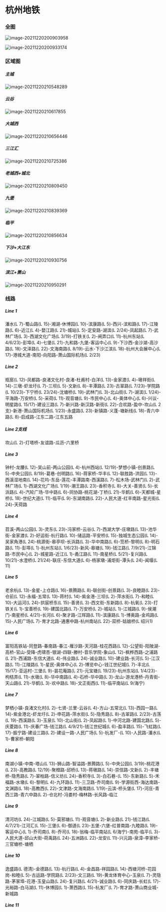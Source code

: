 # 杭州地铁

### 全图

![image-20211220200903958](C:\Users\user\AppData\Roaming\Typora\typora-user-images\image-20211220200903958.png)

![image-20211220200933174](C:\Users\user\AppData\Roaming\Typora\typora-user-images\image-20211220200933174.png)

### 区域图

##### 主城

![image-20211220210548289](C:\Users\user\AppData\Roaming\Typora\typora-user-images\image-20211220210548289.png)

##### 云谷

![image-20211220210617855](C:\Users\user\AppData\Roaming\Typora\typora-user-images\image-20211220210617855.png)

##### 大城西

![image-20211220210656446](C:\Users\user\AppData\Roaming\Typora\typora-user-images\image-20211220210656446.png)

##### 三江汇

![image-20211220210725386](C:\Users\user\AppData\Roaming\Typora\typora-user-images\image-20211220210725386.png)

##### 老城西+城北

![image-20211220210809450](C:\Users\user\AppData\Roaming\Typora\typora-user-images\image-20211220210809450.png)

##### 九堡

![image-20211220210839369](C:\Users\user\AppData\Roaming\Typora\typora-user-images\image-20211220210839369.png)

##### 临平

![image-20211220210856634](C:\Users\user\AppData\Roaming\Typora\typora-user-images\image-20211220210856634.png)

##### 下沙+大江东

![image-20211220210930756](C:\Users\user\AppData\Roaming\Typora\typora-user-images\image-20211220210930756.png)

##### 滨江+萧山

![image-20211220210950291](C:\Users\user\AppData\Roaming\Typora\typora-user-images\image-20211220210950291.png)

### 线路

##### Line 1

潘水(L 7)-蜀山路(L 15)-湘湖-休博园(L 10)-滨康路(L 5)-西兴-滨和路(L 17)-江陵路(L 6)-近江(L 4)-婺江路(L 21)-城站(L 5)-定安路-湖滨(L 2/24)-凤起路(L 7)-武林广场(L 3)-西湖文化广场(L 3/19)-打铁关(L 2)-闸弄口(L 11)-杭州东站(L 4/6/23)-彭埠(L 4)-七堡(L 21)-九和路-九堡-客运中心(L 9)-下沙西-金沙湖-高沙路(L 18)-文泽路(L 22)-文海南路(L 8/19)-云水-下沙江滨(L 18)-杭州大会展中心(L 17)-港城大道-南阳-向阳路-萧山国际机场(L 2/23)

##### Line 2

瓶窑(L 12)-凤都路-良渚文化村-良渚-杜甫村-白洋(L 13)-金家渡(L 4)-墩祥街(L 14)-三墩-虾龙圩(L 7)-三坝(L 5)-文新(L 8)-丰潭路(L 23)-古翠路(L 7/23)-学院路(L 10/23)-下宁桥(L 23/24)-沈塘桥(L 19)-武林门(L 3)-北山街(L 7)-湖滨(L 1/24)-平海路-万安桥(L 5)-采荷(L 11)-观音塘(L 9)-市民中心(L 4)-奥体中心(L 6)-兴议-明星路(L 15/17)-建设三路(L 7)-新兴路-新汉路-新街(L 22)-合欢路-盈中-坎山(L 2支)-新港-萧山国际机场(L 1/23)-永盛路(L 23)-新镇路-义蓬-塘新线(L 18)-青六中路(L 8)-启成路-江东二路-江东五路

##### Line 2支线

坎山(L 2)-灯塔桥-友谊路-瓜沥-六里桥

##### Line 3

钟村-龙腰(L 12)-吴山前-两山公园(L 4)-杭州西站(L 12/19)-梦想小镇-创景路(L 5)-中央公园(L 8/19)-葛巷-创明路(L 16)-蒋家桥-华丰(L 12)-联胜路-洪园(L 13)-西溪湿地南(L 14)-花坞-东岳-莲花-丰潭路南-西溪路(L 7)-松木场-武林门(L 2)-武林广场(L 1)-西湖文化广场(L 1/19)-潮王路(L 23)-香积寺(L 8)-大关-善贤(L 5)-长浜路(L 4)-汽轮广场-华中路(L 6)-同协路-桃花湖-丁桥(L 21)-华鹤(L 6)-天都城-星桥(L 18)-世纪大道(L 11)-临平(L 9)-东湖南路(L 22)-人民大道-红丰南路-星光街(L 24)-天荷路

##### Line 4

苕溪-两山公园(L 3)-灵东(L 23)-冯家桥-云谷(L 7)-西湖大学-庄墩路(L 13)-池华街-金家渡(L 2)-好运街-杭行路(L 10)-储运路-平安桥(L 15)-独城生态公园(L 14)-吴家角港(L 24)-桃源街-皋亭坝-长浜路(L 3)-华中南路(L 6)-笕桥-黎明(L 8)-明石路(L 11)-彭埠(L 1)-杭州东站(L 1/6/23)-新风-皋塘(L 19)-钱江路(L 7/9/21)-江锦路-市民中心(L 2)-城星路-近江(L 1)-甬江路(L 11)-南星桥(L 5/21)-复兴路(L 10/21)-水澄桥(L 21/24)-联庄-东信大道(L 6)-杨家墩-浦炬街-潭头(L 24)-闻堰(L 11)

##### Line 5

老余杭(L 13)-金星-上仓路(L 16)-景腾路(L 8)-联创街-创景路(L 3)-良睦路(L 23)-仓前(L 12)-永福-五常(L 13)-蒋村(L 14)-紫金港-三坝(L 2)-萍水街(L 7)-和睦(L 10)-大运河(L 24)-拱宸桥东(L 15)-善贤(L 3)-西文街-东新路(L 8)-杭氧(L 23)-打铁关(L 1)-宝善桥(L 19)-建国北路(L 7)-万安桥(L 2)-城站(L 1)-江城路(L 9)-侯潮门-南星桥(L 4/21)-长河(L 6)-聚才路-江晖路(L 11)-滨康路(L 1)-博奥路-金鸡路(L 15)-人民广场(L 7)-育才北路-通惠中路-杭州南站(L 22)-双桥-姑娘桥(L 绍兴1)

##### Line 6

富阳高铁站-同登路-春南路-春江-雁沙路-天河路-桂花西路(L 12)-公望街-阳陂湖-高桥-官山-受降-虎啸杏-银湖-四联-滕村-音乐学院-象山(L 12)-枫桦西路-之浦路(L 21)-西浦路-东信大道(L 4)-伟业路(L 24)-诚业路(L 10)-建业路-长河(L 5)-江汉路(L 11)-江陵路(L 1)-星民-奥体中心(L 2)-博览中心-钱江世纪城(L 7)-丰北(L 15/17)-亚运村-三堡(L 9)-昙花庵路(L 21)-元宝塘(L 19/23)-杭州东站(L 1/4/23)-枸桔弄(L 11)-水墩(L 8)-华中南路(L 4)-石桥-华中路(L 3)-龙山-游龙港桥-丹青街-天山路(L 21)-华鹤(L 3)-欢中路(L 18)-文正街西(L 11)-临平南站(L 9/海宁)

##### Line 7

梦栖小镇-良渚文化村(L 2)-七贤-兰里-云谷(L 4)-方山-五常北(L 13)-西园一路(L 14)-紫金港北-虾龙圩(L 2)-申花路-萍水街(L 5)-隐秀路(L 8)-古翠路(L 2/23)-古荡(L 19)-西溪路(L 3)-玉泉(L 10)-北山街(L 2)-凤起路(L 1)-中河北路-建国北路(L 5)-庆菱路(L 11)-庆春广场-钱江路(L 4/9/21)-钱江世纪城(L 6)-盈丰路(L 15)-飞虹路(L 17)-振宁路-建设三路(L 2)-建设一路-人民广场(L 5)-杭发厂-(L 10)-人民路-潘水(L 1)-曹家桥-朝阳

##### Line 8

南湖小镇-中南-塔山(L 13)-狮山路-智溢路-景腾路(L 5)-中央公园(L 3/19)-桃花港(L 23)-高教路(L 12/19)-聚橙路-邱桥(L 13)-蒋墩路(L 14)-崇信路-文新(L 2)-丰塘桥-隐秀路(L 7)-翠柏路-信义坊(L 24)-香积寺(L 3)-白石巷-(L 15)-东新路(L 5)-禾福路-水墩(L 6)-黎明(L 4)-九环路(L 11)-三卫路-乔司南(L 9)-学源街西-海达南路-文渊路(L 18)-高教西(L 22)-文津路-文海南路(L 1/19)-云滨-桥头堡(L 17)-河庄-青西三路-青六中路(L 2)-仓北村-冯娄村-梅林路-长风路-临江

##### Line 9

清河坊(L 24)-江城路(L 5)-莫邪塘(L 11)-观音塘(L 2)-新业路(L 21)-钱江路(L 4/7/21)-江河汇(L 15)-三堡(L 6)-御道(L 23)-五堡-六堡-红普南路-九睦路(L 19)-客运中心(L 1)-乔司南(L 8)-乔司(L 18)-翁梅-临平南站(L 6/海宁)-南苑-临平(L 3)-人民大道-邱山大街-荷禹路(L 24)-五洲路(L 22)-龙安(L 11)-兴元路-泉漳-李家桥-三官塘桥-塘栖

##### Line 10

逸盛路(L 德清)-金德路(L 13)-杭行路(L 4)-金昌路-祥园路(L 14)-西塘河桥-花园岗-和睦(L 5)-古运路-学院路(L 2/23)-文三路(L 19)-黄龙体育中心-玉泉(L 7)-灵隐路-茅家埠-花港-玉皇山路(L 24)-复兴路(L 4/21)-诚业路(L 6)-同庆路-长虹(L 17)-光裕路-白马湖(L 11)-休博园(L 1)-萧西路(L 15)-杭发厂(L 7)-育才路-萧山商业城-新城路

##### Line 11